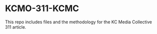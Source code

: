 # KCMO-311-KCMC
 This repo includes files and the methodology for the KC Media Collective 311 article.
